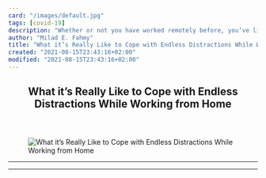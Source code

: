 ```yaml
---
card: "/images/default.jpg"
tags: [covid-19]
description: "Whether or not you have worked remotely before, you’ve likely"
author: "Milad E. Fahmy"
title: "What it’s Really Like to Cope with Endless Distractions While Working from Home"
created: "2021-08-15T23:43:16+02:00"
modified: "2021-08-15T23:43:16+02:00"
---
```

<div class="site-wrapper">
<main id="site-main" class="site-main outer">
<div class="inner">
<article class="post-full post tag-covid-19 tag-focus tag-coding tag-remote-work ">
<header class="post-full-header">
<h1 class="post-full-title">What it’s Really Like to Cope with Endless Distractions While Working from Home</h1>
</header>
<figure class="post-full-image">
<picture>
<source media="(max-width: 700px)" sizes="1px" srcset="data:image/gif;base64,R0lGODlhAQABAIAAAAAAAP///yH5BAEAAAAALAAAAAABAAEAAAIBRAA7 1w">
<source media="(min-width: 701px)" sizes="(max-width: 800px) 400px,
(max-width: 1170px) 700px,
1400px" srcset="/news/content/images/size/w300/2020/05/codingwithdistractions.jpg 300w,
/news/content/images/size/w600/2020/05/codingwithdistractions.jpg 600w,
/news/content/images/size/w1000/2020/05/codingwithdistractions.jpg 1000w,
/news/content/images/size/w2000/2020/05/codingwithdistractions.jpg 2000w">
<img onerror="this.style.display='none'" src="/news/content/images/size/w2000/2020/05/codingwithdistractions.jpg" alt="What it’s Really Like to Cope with Endless Distractions While Working from Home">
</picture>
</figure>
<section class="post-full-content">
<div class="post-content">
</div>
<hr>
<hr>
</section>
</article>
</div>
</main>
</div>
<!-- Google Tag Manager (noscript) -->
<!-- End Google Tag Manager (noscript) -->
